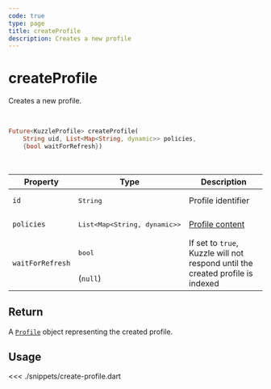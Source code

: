 ```yaml
---
code: true
type: page
title: createProfile
description: Creates a new profile
---
```


# createProfile

Creates a new profile.

<br />

```dart
Future<KuzzleProfile> createProfile(
    String uid, List<Map<String, dynamic>> policies,
    {bool waitForRefresh})
```

<br />

| Property | Type | Description |
|--- |--- |--- |
| `id` | <pre>String</pre> | Profile identifier |
| `policies` | <pre>List<Map<String, dynamic>></pre> | [Profile content](/core/2/guides/main-concepts/permissions#profiles) |
| `waitForRefresh` | <pre>bool</pre><br />(`null`) | If set to `true`, Kuzzle will not respond until the created profile is indexed |

## Return

A [`Profile`](/sdk/dart/2/core-classes/profile/introduction) object representing the created profile.

## Usage

<<< ./snippets/create-profile.dart
